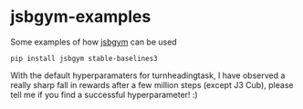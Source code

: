 # jsbgym-examples
Some examples of how [jsbgym](https://github.com/sryu1/jsbgym) can be used

```console
pip install jsbgym stable-baselines3
```
With the default hyperparamaters for turnheadingtask, I have observed a really sharp fall in rewards after a few million steps (except J3 Cub), please tell me if you find a successful hyperparameter! :)
